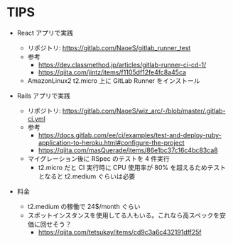 # TIPS

- React アプリで実践
  * リポジトリ: https://gitlab.com/NaoeS/gitlab_runner_test
  * 参考
    + https://dev.classmethod.jp/articles/gitlab-runner-ci-cd-1/
    + https://qiita.com/jintz/items/f1105df12fe4fc8a45ca
  * AmazonLinux2 t2.micro 上に GitLab Runner をインストール

- Rails アプリで実践
  * リポジトリ: https://gitlab.com/NaoeS/wiz_arc/-/blob/master/.gitlab-ci.yml
  * 参考
    + https://docs.gitlab.com/ee/ci/examples/test-and-deploy-ruby-application-to-heroku.html#configure-the-project
    + https://qiita.com/masQuerade/items/86e1bc37c16c4bc83ca8
  * マイグレーション後に RSpec のテストを 4 件実行
    + t2.micro だと CI 実行時に CPU 使用率が 80% を超えるためテストとなると t2.medium ぐらいは必要

- 料金
  * t2.medium の稼働で 24$/month ぐらい
  * スポットインスタンスを使用してる人もいる。これなら高スペックを安価に回せそう？
    + https://qiita.com/tetsukay/items/cd9c3a6c432191dff25f
